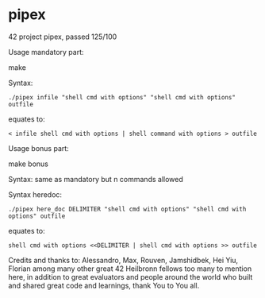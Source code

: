 # pipex
42 project pipex, passed 125/100

Usage mandatory part:

make

Syntax:

`./pipex infile "shell cmd with options" "shell cmd with options" outfile`

equates to:

`< infile shell cmd with options | shell command with options > outfile`

Usage bonus part:

make bonus

Syntax:
same as mandatory but n commands allowed

Syntax heredoc:

`./pipex here_doc DELIMITER "shell cmd with options" "shell cmd with options" outfile`

equates to:

`shell cmd with options <<DELIMITER | shell cmd with options >> outfile`

Credits and thanks to:
Alessandro, Max, Rouven, Jamshidbek, Hei Yiu, Florian among many other great 42 Heilbronn fellows too many to mention here, in addition to great evaluators and people around the world who built and shared great code and learnings, thank You to You all.
